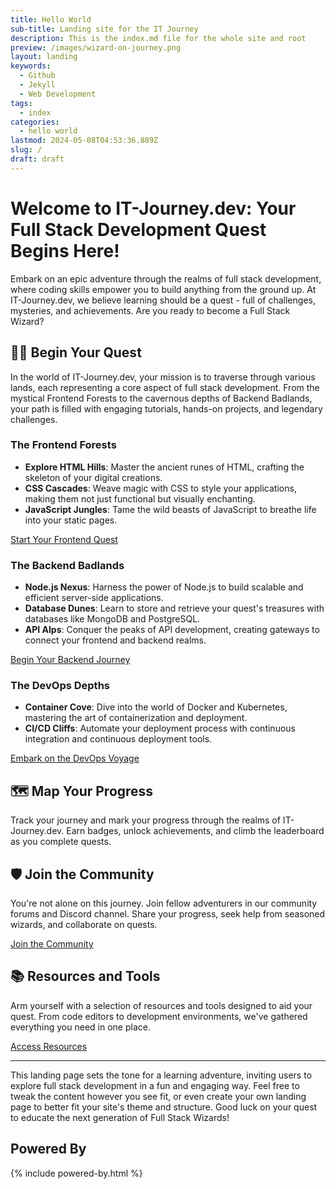 ```yaml
---
title: Hello World
sub-title: Landing site for the IT Journey
description: This is the index.md file for the whole site and root
preview: /images/wizard-on-journey.png
layout: landing
keywords:
  - Github
  - Jekyll
  - Web Development
tags:
  - index
categories:
  - hello world
lastmod: 2024-05-08T04:53:36.889Z
slug: /
draft: draft
---
```


<div id="particles-js" class="container-xxl z-n1 position-absolute"></div>

# Welcome to IT-Journey.dev: Your Full Stack Development Quest Begins Here!

Embark on an epic adventure through the realms of full stack development, where coding skills empower you to build anything from the ground up. At IT-Journey.dev, we believe learning should be a quest - full of challenges, mysteries, and achievements. Are you ready to become a Full Stack Wizard?

## 🧙‍♂️ Begin Your Quest

In the world of IT-Journey.dev, your mission is to traverse through various lands, each representing a core aspect of full stack development. From the mystical Frontend Forests to the cavernous depths of Backend Badlands, your path is filled with engaging tutorials, hands-on projects, and legendary challenges.

### The Frontend Forests

- **Explore HTML Hills**: Master the ancient runes of HTML, crafting the skeleton of your digital creations.
- **CSS Cascades**: Weave magic with CSS to style your applications, making them not just functional but visually enchanting.
- **JavaScript Jungles**: Tame the wild beasts of JavaScript to breathe life into your static pages.

[Start Your Frontend Quest](/quests/frontend/)

### The Backend Badlands

- **Node.js Nexus**: Harness the power of Node.js to build scalable and efficient server-side applications.
- **Database Dunes**: Learn to store and retrieve your quest's treasures with databases like MongoDB and PostgreSQL.
- **API Alps**: Conquer the peaks of API development, creating gateways to connect your frontend and backend realms.

[Begin Your Backend Journey](/backend)

### The DevOps Depths

- **Container Cove**: Dive into the world of Docker and Kubernetes, mastering the art of containerization and deployment.
- **CI/CD Cliffs**: Automate your deployment process with continuous integration and continuous deployment tools.

[Embark on the DevOps Voyage](/devops)

## 🗺️ Map Your Progress

Track your journey and mark your progress through the realms of IT-Journey.dev. Earn badges, unlock achievements, and climb the leaderboard as you complete quests.

## 🛡️ Join the Community

You're not alone on this journey. Join fellow adventurers in our community forums and Discord channel. Share your progress, seek help from seasoned wizards, and collaborate on quests.

[Join the Community](/community)

## 📚 Resources and Tools

Arm yourself with a selection of resources and tools designed to aid your quest. From code editors to development environments, we've gathered everything you need in one place.

[Access Resources](/resources)

---

This landing page sets the tone for a learning adventure, inviting users to explore full stack development in a fun and engaging way. Feel free to tweak the content however you see fit, or even create your own landing page to better fit your site's theme and structure. Good luck on your quest to educate the next generation of Full Stack Wizards!

## Powered By

{% include powered-by.html %}
